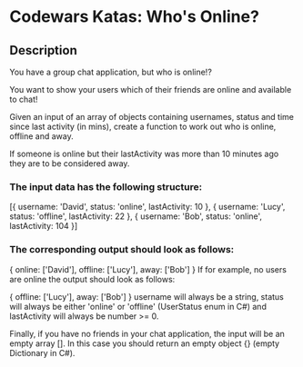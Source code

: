 # Codewars Katas: Who's Online?

## Description

You have a group chat application, but who is online!?

You want to show your users which of their friends are online and available to chat!

Given an input of an array of objects containing usernames, status and time since last activity (in mins), create a function to work out who is online, offline and away.

If someone is online but their lastActivity was more than 10 minutes ago they are to be considered away.

### The input data has the following structure:

[{
username: 'David',
status: 'online',
lastActivity: 10
}, {
username: 'Lucy',
status: 'offline',
lastActivity: 22
}, {
username: 'Bob',
status: 'online',
lastActivity: 104
}]

### The corresponding output should look as follows:

{
online: ['David'],
offline: ['Lucy'],
away: ['Bob']
}
If for example, no users are online the output should look as follows:

{
offline: ['Lucy'],
away: ['Bob']
}
username will always be a string, status will always be either 'online' or 'offline' (UserStatus enum in C#) and lastActivity will always be number >= 0.

Finally, if you have no friends in your chat application, the input will be an empty array []. In this case you should return an empty object {} (empty Dictionary in C#).
